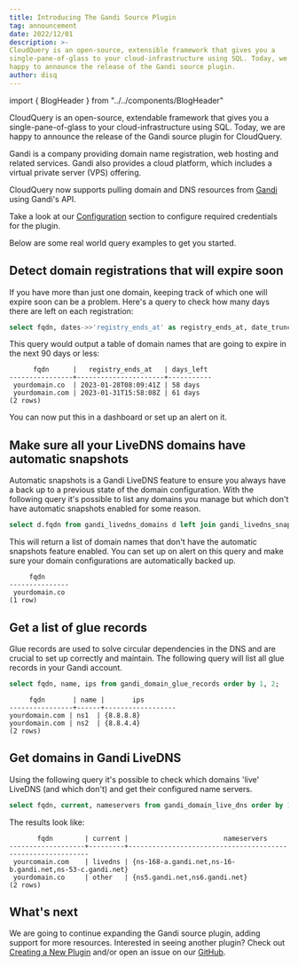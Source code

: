 ```yaml
---
title: Introducing The Gandi Source Plugin
tag: announcement
date: 2022/12/01
description: >-
CloudQuery is an open-source, extensible framework that gives you a
single-pane-of-glass to your cloud-infrastructure using SQL. Today, we are
happy to announce the release of the Gandi source plugin.
author: disq
---
```


import { BlogHeader } from "../../components/BlogHeader"

<BlogHeader/>

CloudQuery is an open-source, extendable framework that gives you a single-pane-of-glass to your cloud-infrastructure using SQL. Today, we are happy to announce the release of the Gandi source plugin for CloudQuery.

Gandi is a company providing domain name registration, web hosting and related services. Gandi also provides a cloud platform, which includes a virtual private server (VPS) offering.

CloudQuery now supports pulling domain and DNS resources from [Gandi](https://gandi.net/) using Gandi's API.

Take a look at our [Configuration](/docs/plugins/sources/gandi/configuration) section to configure required credentials for the plugin.

Below are some real world query examples to get you started.

## Detect domain registrations that will expire soon

If you have more than just one domain, keeping track of which one will expire soon can be a problem. Here's a query to check how many days there are left on each registration:

```sql
select fqdn, dates->>'registry_ends_at' as registry_ends_at, date_trunc('day', (dates->>'registry_ends_at')::timestamp - current_timestamp) as days_left from gandi_domains where ((dates->>'registry_ends_at')::timestamp - interval '90 day') < current_timestamp order by 1;
```

This query would output a table of domain names that are going to expire in the next 90 days or less:

```
      fqdn      |   registry_ends_at   | days_left
----------------+----------------------+-----------
 yourdomain.co  | 2023-01-28T08:09:41Z | 58 days
 yourdomain.com | 2023-01-31T15:58:08Z | 61 days
(2 rows)
```

You can now put this in a dashboard or set up an alert on it.

## Make sure all your LiveDNS domains have automatic snapshots

Automatic snapshots is a Gandi LiveDNS feature to ensure you always have a back up to a previous state of the domain configuration. With the following query it's possible to list any domains you manage but which don't have automatic snapshots enabled for some reason.

```sql
select d.fqdn from gandi_livedns_domains d left join gandi_livedns_snapshots s on s.fqdn=d.fqdn and s.automatic where s.fqdn is null;
```

This will return a list of domain names that don't have the automatic snapshots feature enabled. You can set up on alert on this query and make sure your domain configurations are automatically backed up.

```
     fqdn
---------------
 yourdomain.co
(1 row)
```


## Get a list of glue records

Glue records are used to solve circular dependencies in the DNS and are crucial to set up correctly and maintain. The following query will list all glue records in your Gandi account.

```sql
select fqdn, name, ips from gandi_domain_glue_records order by 1, 2;
```
```
     fqdn       | name |       ips
----------------+------+------------------
yourdomain.com | ns1  | {8.8.8.8}
yourdomain.com | ns2  | {8.8.4.4}
(2 rows)
```

## Get domains in Gandi LiveDNS

Using the following query it's possible to check which domains 'live' LiveDNS (and which don't) and get their configured name servers.

```sql
select fqdn, current, nameservers from gandi_domain_live_dns order by 1;
```

The results look like:

```
       fqdn        | current |                        nameservers
-------------------+---------+------------------------------------------------------------
 yourcomain.com    | livedns | {ns-168-a.gandi.net,ns-16-b.gandi.net,ns-53-c.gandi.net}
 yourdomain.co     | other   | {ns5.gandi.net,ns6.gandi.net}
(2 rows)
```

## What's next

We are going to continue expanding the Gandi source plugin, adding support for more resources. Interested in seeing another plugin? Check out [Creating a New Plugin](/docs/developers/creating-new-plugin) and/or open an issue on our [GitHub](https://github.com/cloudquery/cloudquery).
